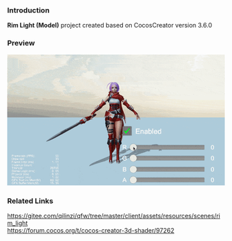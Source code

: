 ### Introduction
**Rim Light (Model)** project created based on CocosCreator version 3.6.0

### Preview
![image](../../../gif/202210/2022101002.gif)

### Related Links
https://gitee.com/qilinzi/qfw/tree/master/client/assets/resources/scenes/rim_light    
https://forum.cocos.org/t/cocos-creator-3d-shader/97262